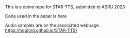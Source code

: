 This is a demo repo for STAR-TTS, submitted to ASRU 2023

Code used in the paper is here

Audio samples are on the associated webpage: https://hoglord.github.io/STAR-TTS/
